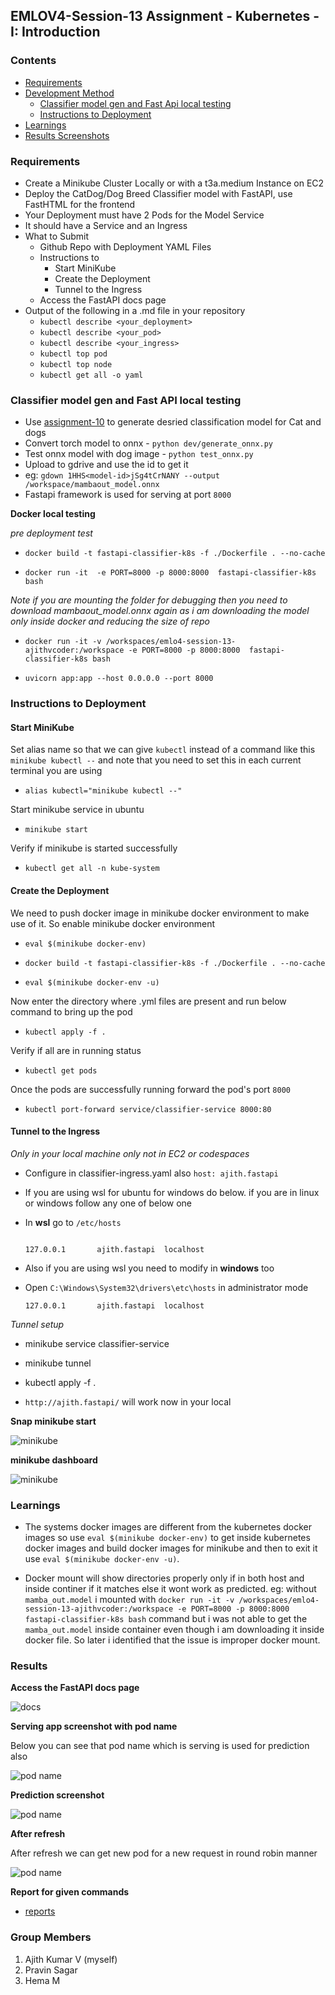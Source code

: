 ## EMLOV4-Session-13 Assignment - Kubernetes - I: Introduction

### Contents

- [Requirements](#requirements)
- [Development Method](#development-method)
    - [Classifier model gen and Fast Api local testing](#classifier-model-gen-and-fast-api-local-testing)
    - [Instructions to Deployment](#fast-api-service)
- [Learnings](#learnings)
- [Results Screenshots](#results-screenshots)

### Requirements

- Create a Minikube Cluster Locally or with a t3a.medium Instance on EC2
- Deploy the CatDog/Dog Breed Classifier model with FastAPI, use FastHTML for the frontend
- Your Deployment must have 2 Pods for the Model Service
- It should have a Service and an Ingress
- What to Submit
    - Github Repo with Deployment YAML Files
    - Instructions to
        - Start MiniKube
        - Create the Deployment
        - Tunnel to the Ingress
    - Access the FastAPI docs page
- Output of the following in a .md file in your repository
    - `kubectl describe <your_deployment>`
    - `kubectl describe <your_pod>`
    - `kubectl describe <your_ingress>`
    - `kubectl top pod`
    - `kubectl top node`
    - `kubectl get all -o yaml`

### Classifier model gen and Fast API local testing

- Use [assignment-10](https://github.com/ajithvcoder/emlo4-session-10-ajithvcoder) to generate desried classification model for Cat and dogs
- Convert torch model to onnx - `python dev/generate_onnx.py`
- Test onnx model with dog image - `python test_onnx.py`
- Upload to gdrive and use the id to get it
- eg: `gdown 1HHS<model-id>jSg4tCrNANY --output /workspace/mambaout_model.onnx`
- Fastapi framework is used for serving at port `8000`

**Docker local testing**

*pre deployment test*

- `docker build -t fastapi-classifier-k8s -f ./Dockerfile . --no-cache`

- `docker run -it  -e PORT=8000 -p 8000:8000  fastapi-classifier-k8s bash`

*Note if you are mounting the folder for debugging then you need to download mambaout_model.onnx again as i am downloading the model only inside docker and reducing the size of repo*

- `docker run -it -v /workspaces/emlo4-session-13-ajithvcoder:/workspace -e PORT=8000 -p 8000:8000  fastapi-classifier-k8s bash`

- `uvicorn app:app --host 0.0.0.0 --port 8000`

### Instructions to Deployment

#### Start MiniKube

Set alias name so that we can give `kubectl` instead of a command like this `minikube kubectl --` and note that you need to set this in each current terminal you are using

- `alias kubectl="minikube kubectl --"`

Start minikube service in ubuntu

- `minikube start`

Verify if minikube is started successfully

- `kubectl get all -n kube-system`

#### Create the Deployment

We need to push docker image in minikube docker environment to make use of it. So enable minikube docker environment

- `eval $(minikube docker-env)`

- `docker build -t fastapi-classifier-k8s -f ./Dockerfile . --no-cache`

- `eval $(minikube docker-env -u)`

Now enter the directory where .yml files are present and run below command to bring up the pod

- `kubectl apply -f .`

Verify if all are in running status

- `kubectl get pods`

Once the pods are successfully running forward the pod's port `8000`

- `kubectl port-forward service/classifier-service 8000:80`

#### Tunnel to the Ingress

*Only in your local machine only not in EC2 or codespaces*

- Configure in classifier-ingress.yaml also `host: ajith.fastapi`

- If you are using wsl for ubuntu for windows do below. if you are in linux or windows follow any one of below one

- In **wsl** go to `/etc/hosts`

    ```

    127.0.0.1       ajith.fastapi  localhost
    ```

- Also if you are using wsl you need to modify in **windows** too

- Open `C:\Windows\System32\drivers\etc\hosts` in administrator mode

    ```
    127.0.0.1       ajith.fastapi  localhost
    ```

*Tunnel setup*

- minikube service classifier-service
- minikube tunnel
- kubectl apply -f .

- `http://ajith.fastapi/` will work now in your local

**Snap minikube start**

![minikube](./assets/snap_minikubestart.png)

**minikube dashboard**

![minikube](./assets/snap_minikube_dashboard.png)

### Learnings

- The systems docker images are different from the kubernetes docker images
so use `eval $(minikube docker-env)` to get inside kubernetes docker images and build docker images for minikube and then to exit it use `eval $(minikube docker-env -u)`.

- Docker mount will show directories properly only if in both host and inside continer if it matches else it wont work as predicted. eg: without `mamba_out.model` i mounted with  `docker run -it -v /workspaces/emlo4-session-13-ajithvcoder:/workspace -e PORT=8000 -p 8000:8000  fastapi-classifier-k8s bash` command but i was not able to get the `mamba_out.model`  inside container even though i am downloading it inside docker file. So later i identified that the issue is improper docker mount.

### Results

**Access the FastAPI docs page**

![docs](./assets/snap_fastapi_docs.png)

**Serving app screenshot with pod name**

Below you can see that pod name which is serving is used for prediction also

![pod name](./assets/snap_pod_name.png)

**Prediction screenshot**

![pod name](./assets/snap_prediction.png)

**After refresh**

After refresh we can get new pod for a new request in round robin manner

![pod name](./assets/snap_on_referesh.png)

**Report for given commands**

- [reports](./report.md)


### Group Members

1. Ajith Kumar V (myself)
2. Pravin Sagar
3. Hema M
